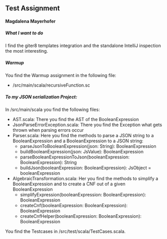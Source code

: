 ## Test Assignment

#### Magdalena Mayerhofer

##### What I want to do

I find the giter8 templates integration and the standalone IntelliJ inspection 
the most interesting.

##### Warmup

You find the Warmup assignment in the following file: 
* /src/main/scala/recursiveFunction.sc

##### To my JSON serialization Project:

In /src/main/scala you find the following files:
* AST.scala: There you find the AST of the BooleanExpression
* JsonParseErrorException.scala: There you find the Exception what gets 
thrown when parsing errors occur
* Parser.scala: Here you find the methods to parse a JSON string to a 
BooleanExpression and a BooleanExpression to a JSON string:
    * parseJsonToBooleanExpression(json: String): BooleanExpression
    * buildBooleanExpression(json: JsValue): BooleanExpression
    * parseBooleanExpressionToJson(booleanExpression: BooleanExpression): String
    * buildJson(booleanExpression: BooleanExpression): JsObject = booleanExpression
* AlgebraicTransformation.scala: Her you find the methods to simplify a 
BooleanExpression and to create a CNF out of a given BooleanExpression
    * simplifyExpression(booleanExpression: BooleanExpression): BooleanExpression
    * createCnf(booleanExpression: BooleanExpression): BooleanExpression
    * createCnfHelper(booleanExpression: BooleanExpression): BooleanExpression

You find the Testcases in /src/test/scala/TestCases.scala.
